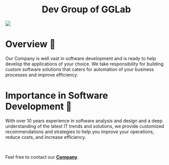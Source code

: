 <h1 align= "center">Dev Group of GGLab</h1>
</p>
<img src="https://i.ibb.co/C3NyW7vw/1737995409318-2.jpg"></img>

<h1>Overview 🚀</h1>
<p>Our Company is well vast in software development and is ready to help develop the applications of your choice.
We take responsibility for building custom software solutions that caters for automation of your business processes and improve efficiency.

<h1>Importance in Software Development 🎯</h1>
<p>With over 10 years experience in software analysis and design and a deep understanding of the latest IT trends and solutions, we provide customized recommendations and strategies to help you improve your operations, reduce costs, and increase efficiency.</p>
<br>
<p>Feel free to contact our <a href="mailto:info@gglab.com" target="_blank"><strong>Company</strong></a>.</p>
